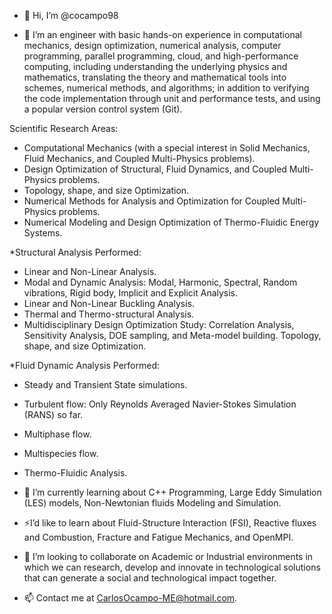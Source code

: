 - 👋 Hi, I’m @cocampo98

- 👀 I’m an engineer with basic hands-on experience in computational mechanics, design optimization, numerical analysis, computer programming, parallel programming, cloud, and high-performance computing, including understanding the underlying physics and mathematics, translating the theory and mathematical tools into schemes, numerical methods, and algorithms; in addition to verifying the code implementation through unit and performance tests, and using a popular version control system (Git).

Scientific Research Areas:

- Computational Mechanics (with a special interest in Solid Mechanics, Fluid Mechanics, and Coupled Multi-Physics problems).
- Design Optimization of Structural, Fluid Dynamics, and Coupled Multi-Physics problems.
- Topology, shape, and size Optimization.
- Numerical Methods for Analysis and Optimization for Coupled Multi-Physics problems.
- Numerical Modeling and Design Optimization of Thermo-Fluidic Energy Systems.

*Structural Analysis Performed:

- Linear and Non-Linear Analysis.
- Modal and Dynamic Analysis: Modal, Harmonic, Spectral, Random vibrations, Rigid body, Implicit and Explicit Analysis.
- Linear and Non-Linear Buckling Analysis.
- Thermal and Thermo-structural Analysis.
- Multidisciplinary Design Optimization Study: Correlation Analysis, Sensitivity Analysis, DOE sampling, and Meta-model building. Topology, shape, and size Optimization.

*Fluid Dynamic Analysis Performed:

- Steady and Transient State simulations.
- Turbulent flow: Only Reynolds Averaged Navier-Stokes Simulation (RANS) so far.
- Multiphase flow.
- Multispecies flow.
- Thermo-Fluidic Analysis.

- 🌱 I’m currently learning about C++ Programming, Large Eddy Simulation (LES) models, Non-Newtonian fluids Modeling and Simulation.
- :zap:I’d like to learn about Fluid-Structure Interaction (FSI), Reactive fluxes and Combustion, Fracture and Fatigue Mechanics, and OpenMPI.
- 💞️ I’m looking to collaborate on Academic or Industrial environments in which we can research, develop and innovate in technological solutions that can generate a social and technological impact together.
- 📫 Contact me at CarlosOcampo-ME@hotmail.com.
